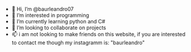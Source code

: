 - 👋 Hi, I’m @baurleandro07
- 👀 I’m interested in programming
- 🌱 I’m currently learning python and C#
- 💞️ I’m looking to collaborate on projects
- 📫 i am not looking to make friends on this website, if you are interested to contact me though my instagramm is: "baurleandro"
